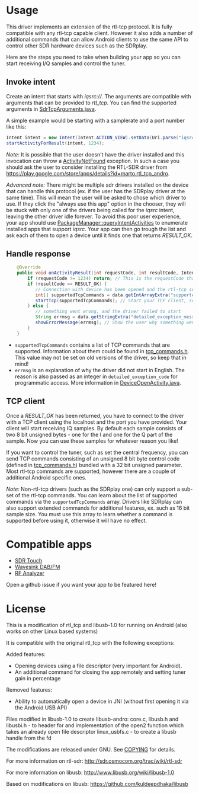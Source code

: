 # Usage

This driver implements an extension of the rtl-tcp protocol. It is fully compatible with any rtl-tcp capable client. However it also adds a number of additional commands that can allow Android clients to use the same API to control other SDR hardware devices such as the SDRplay.

Here are the steps you need to take when building your app so you can start receiving I/Q samples and control the tuner.

## Invoke intent

Create an intent that starts with *iqsrc://*. The arguments are compatible with arguments that can be provided to *rtl_tcp*. You can find the supported arguments in [SdrTcpArguments.java](/tree/master/app/src/main/java/com/sdrtouch/core/SdrTcpArguments.java).

A simple example would be starting with a samplerate and a port number like this:

```java
Intent intent = new Intent(Intent.ACTION_VIEW).setData(Uri.parse("iqsrc://-a 127.0.0.1 -p "+ port + " -s "+ samplerate));
startActivityForResult(intent, 1234);
```

*Note:* It is possible that the user doesn't have the driver installed and this invocation can throw a [ActivityNotFound](https://developer.android.com/reference/android/content/ActivityNotFoundException.html) exception. In such a case you should ask the user to consider installing the RTL-SDR driver from https://play.google.com/store/apps/details?id=marto.rtl_tcp_andro.

*Advanced note:* There might be multiple sdr drivers installed on the device that can handle this protocol (ex. if the user has the SDRplay driver at the same time). This will mean the user will be asked to chose which driver to use. If they click the "always use this app" option in the chooser, they will be stuck with only one of the drivers being called for the *iqsrc* intent, leaving the other driver idle forever. To avoid this poor user experience, your app should use [PackageManager::queryIntentActivities](https%3A%2F%2Fdeveloper.android.com%2Freference%2Fandroid%2Fcontent%2Fpm%2FPackageManager.html%23queryIntentActivities(android.content.Intent%2C%20int)) to enumerate installed apps that support *iqsrc*. Your app can then go trough the list and ask each of them to open a device until it finds one that returns *RESULT_OK*.

## Handle response

```java
    @Override
    public void onActivityResult(int requestCode, int resultCode, Intent data) {
        if (requestCode != 1234) return; // This is the requestCode that was used with startActivityForResult
        if (resultCode == RESULT_OK) {
           // Connection with device has been opened and the rtl-tcp server is running. You are now responsible for connecting.
           int[] supportedTcpCommands = data.getIntArrayExtra("supportedTcpCommands");
           startTcp(supportedTcpCommands); // Start your TCP client, see section below
        } else {
           // something went wrong, and the driver failed to start
           String errmsg = data.getStringExtra("detailed_exception_message");
           showErrorMessage(errmsg); // Show the user why something went wrong
        }
    }
```

* `supportedTcpCommands` contains a list of TCP commands that are supported. Information about them could be found in [tcp_commands.h](/app/src/main/jni/tcp_commands.h). This value may not be set on old versions of the driver, so keep that in mind!
* `errmsg` is an explanation of why the driver did not start in English. The reason is also passed as an integer in  `detailed_exception_code` for programmatic access. More information in [DeviceOpenActivity.java](/app/src/main/java/com/sdrtouch/rtlsdr/DeviceOpenActivity.java).

## TCP client

Once a *RESULT_OK* has been returned, you have to connect to the driver with a TCP client using the localhost and the port you have provided. Your client will start receiving IQ samples. By default each sample consists of two 8 bit unsigned bytes - one for the I and one for the Q part of the sample. Now you can use these samples for whatever reason you like!

If you want to control the tuner, such as set the central frequency, you can send TCP commands consisting of an unsigned 8 bit byte control code (defined in [tcp_commands.h](/app/src/main/jni/tcp_commands.h)) bundled with a 32 bit unsigned parameter. Most rtl-tcp commands are supported, however there are a couple of additional Android specific ones.

*Note:* Non-rtl-tcp drivers (such as the SDRplay one) can only support a sub-set of the rtl-tcp commands. You can learn about the list of supported commands via the `supportedTcpCommands` array. Drivers like SDRplay can also support extended commands for additional features, ex. such as 16 bit sample size. You must use this array to learn whether a command is supported before using it, otherwise it will have no effect.

# Compatible apps

* [SDR Touch](https://play.google.com/store/apps/details?id=marto.androsdr2)
* [Wavesink DAB/FM](https://play.google.com/store/apps/details?id=de.ses.wavesink)
* [RF Analyzer](https://play.google.com/store/apps/details?id=com.mantz_it.rfanalyzer)

Open a github issue if you want your app to be featured here!

# License

This is a modification of rtl_tcp and libusb-1.0 for running on Android (also works on other Linux based systems) 
 
It is compatible with the original rtl_tcp with the following exceptions: 
 
Added features: 
 - Opening devices using a file descriptor (very important for Android).
 - An additional command for closing the app remotely and setting tuner gain in percentage

 Removed features:
 - Ability to automatically open a device in JNI (without first opening it via the Android USB API)

Files modified in libusb-1.0 to create libusb-andro: 
 core.c, libusb.h and libusbi.h - to header for and implementation of the open2 function which takes an already open file descriptor 
 linux_usbfs.c - to create a libusb handle from the fd 

The modifications are released under GNU. See [COPYING](/COPYING) for details. 
 
For more information on rtl-sdr: 
http://sdr.osmocom.org/trac/wiki/rtl-sdr 
 
For more information on libusb: 
http://www.libusb.org/wiki/libusb-1.0

Based on modifications on libusb:
https://github.com/kuldeepdhaka/libusb
